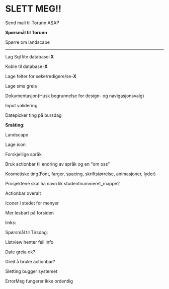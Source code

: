<h1>SLETT MEG!!</h1>

<p>Send mail til Torunn ASAP</p>

<p><strong>Spørsmål til Torunn</strong></p>
<p>Spørre om landscape</p>
<hr>

<p>Lag Sql lite database-<strong>X</strong></p> 
<p>Koble til database-<strong>X</strong></p>
<p>Lage felter for søke/redigere/se-<strong>X</strong></p>
<p>Lage sms greia</p>
<p>Dokumentasjon(Husk begrunnelse for design- og navigasjonsvalg)</p>
<p>Input validering</p>
<p>Datepicker ting på bursdag</p>

<p><strong>Småting:</strong></p>
<p>Landscape</p>
<p>Lage icon</p>
<p>Forskjellige språk</p>
<p>Bruk actionbar til endring av språk og en "om oss"</p>
<p>Kosmetiske ting(Font, farger, spacing, skriftstørrelse, animasjoner, lyder)</p>
<p>Prosjektene	skal	ha	navn	lik	studentnummeret_mappe2</p>
<p>Actionbar overalt</p>
<p>Iconer i stedet for menyer</p>
<p>Mer lesbart på forsiden</p>
<p>links:</p>


<p>Spørsmål til Tirsdag:</p>
<p>Listview henter feil info</p>
<p>Date greia ok?</p>
<p>Greit å bruke actionbar?</p>
<p>Sletting bugger systemet</p>
<p>ErrorMsg fungerer ikke ordentlig</p>
